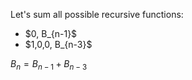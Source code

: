 Let's sum all possible recursive functions:

<ul>
    <li> $0, B_{n-1}$
    <li> $1,0,0, B_{n-3}$
</ul>

$B_n = B_{n-1} + B_{n-3}$
